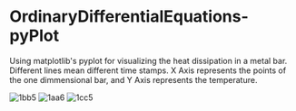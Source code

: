 # OrdinaryDifferentialEquations-pyPlot

Using matplotlib's pyplot for visualizing the heat dissipation in a metal bar. Different lines mean different time stamps. X Axis represents the points of the one dimmensional bar, and Y Axis represents the temperature.


![1bb5](https://github.com/vitorCamarotto/OrdinaryDifferentialEquations-pyPlot/assets/92797837/4b129efd-5879-48ce-bd70-676df100469e)
![1aa6](https://github.com/vitorCamarotto/OrdinaryDifferentialEquations-pyPlot/assets/92797837/a9a542aa-43cc-46fa-89f7-f4e2df85c436)
![1cc5](https://github.com/vitorCamarotto/OrdinaryDifferentialEquations-pyPlot/assets/92797837/dda536dd-1015-4dbd-83ff-757c24d5097e)

